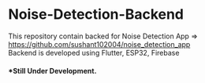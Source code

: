 # Noise-Detection-Backend
This repository contain backed for Noise Detection App => https://github.com/sushant102004/noise_detection_app <br>
Backend is developed using Flutter, ESP32, Firebase

#### *Still Under Development.
